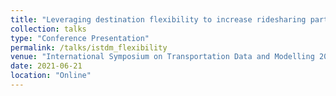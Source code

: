 ```yaml
---
title: "Leveraging destination flexibility to increase ridesharing participation: an integrated model and case study"
collection: talks
type: "Conference Presentation"
permalink: /talks/istdm_flexibility
venue: "International Symposium on Transportation Data and Modelling 2021"
date: 2021-06-21
location: "Online"
---
```


